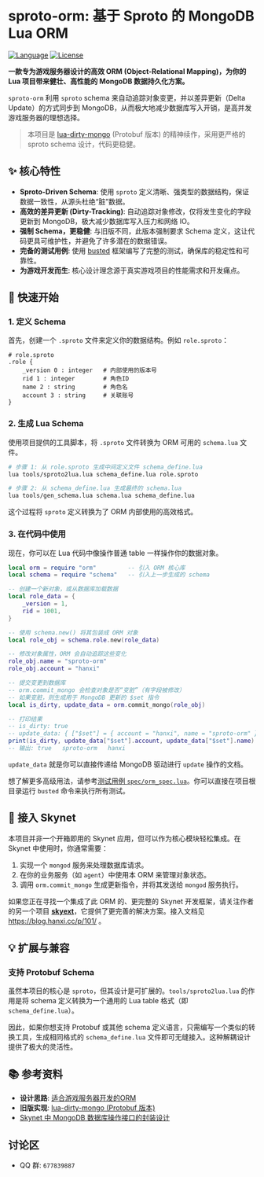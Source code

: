 # sproto-orm: 基于 Sproto 的 MongoDB Lua ORM

[![Language](https://img.shields.io/badge/language-Lua-blue.svg)](https://www.lua.org/)
[![License](https://img.shields.io/badge/license-MIT-green.svg)](https://opensource.org/licenses/MIT)

**一款专为游戏服务器设计的高效 ORM (Object-Relational Mapping)，为你的 Lua 项目带来健壮、高性能的 MongoDB 数据持久化方案。**

`sproto-orm` 利用 `sproto` schema 来自动追踪对象变更，并以差异更新（Delta Update）的方式同步到 MongoDB，从而极大地减少数据库写入开销，是高并发游戏服务器的理想选择。

> 本项目是 [lua-dirty-mongo](https://github.com/hanxi/lua-dirty-mongo) (Protobuf 版本) 的精神续作，采用更严格的 sproto schema 设计，代码更稳健。

## ✨ 核心特性

- **Sproto-Driven Schema**: 使用 `sproto` 定义清晰、强类型的数据结构，保证数据一致性，从源头杜绝“脏”数据。
- **高效的差异更新 (Dirty-Tracking)**: 自动追踪对象修改，仅将发生变化的字段更新到 MongoDB，极大减少数据库写入压力和网络 IO。
- **强制 Schema，更稳健**: 与旧版不同，此版本强制要求 Schema 定义，这让代码更具可维护性，并避免了许多潜在的数据错误。
- **完备的测试用例**: 使用 [busted](https://github.com/lunarmodules/busted) 框架编写了完整的测试，确保库的稳定性和可靠性。
- **为游戏开发而生**: 核心设计理念源于真实游戏项目的性能需求和开发痛点。

## 🚀 快速开始

### 1. 定义 Schema

首先，创建一个 `.sproto` 文件来定义你的数据结构。例如 `role.sproto`：

```sproto
# role.sproto
.role {
    _version 0 : integer   # 内部使用的版本号
    rid 1 : integer        # 角色ID
    name 2 : string        # 角色名
    account 3 : string     # 关联账号
}
```

### 2. 生成 Lua Schema

使用项目提供的工具脚本，将 `.sproto` 文件转换为 ORM 可用的 `schema.lua` 文件。

```bash
# 步骤 1: 从 role.sproto 生成中间定义文件 schema_define.lua
lua tools/sproto2lua.lua schema_define.lua role.sproto

# 步骤 2: 从 schema_define.lua 生成最终的 schema.lua
lua tools/gen_schema.lua schema.lua schema_define.lua
```

这个过程将 `sproto` 定义转换为了 ORM 内部使用的高效格式。

### 3. 在代码中使用

现在，你可以在 Lua 代码中像操作普通 table 一样操作你的数据对象。

```lua
local orm = require "orm"         -- 引入 ORM 核心库
local schema = require "schema"   -- 引入上一步生成的 schema

-- 创建一个新对象，或从数据库加载数据
local role_data = {
    _version = 1,
    rid = 1001,
}

-- 使用 schema.new() 将其包装成 ORM 对象
local role_obj = schema.role.new(role_data)

-- 修改对象属性，ORM 会自动追踪这些变化
role_obj.name = "sproto-orm"
role_obj.account = "hanxi"

-- 提交变更到数据库
-- orm.commit_mongo 会检查对象是否“变脏”（有字段被修改）
-- 如果变脏，则生成用于 MongoDB 更新的 $set 指令
local is_dirty, update_data = orm.commit_mongo(role_obj)

-- 打印结果
-- is_dirty: true
-- update_data: { ["$set"] = { account = "hanxi", name = "sproto-orm" } }
print(is_dirty, update_data["$set"].account, update_data["$set"].name)
-- 输出: true   sproto-orm   hanxi
```

`update_data` 就是你可以直接传递给 MongoDB 驱动进行 `update` 操作的文档。

想了解更多高级用法，请参考[测试用例 `spec/orm_spec.lua`](https://github.com/hanxi/sproto-orm/blob/master/spec/orm_spec.lua)。你可以直接在项目根目录运行 `busted` 命令来执行所有测试。

## 🔌 接入 Skynet

本项目并非一个开箱即用的 Skynet 应用，但可以作为核心模块轻松集成。在 Skynet 中使用时，你通常需要：

1. 实现一个 `mongod` 服务来处理数据库请求。
2. 在你的业务服务（如 `agent`）中使用本 ORM 来管理对象状态。
3. 调用 `orm.commit_mongo` 生成更新指令，并将其发送给 `mongod` 服务执行。

如果您正在寻找一个集成了此 ORM 的、更完整的 Skynet 开发框架，请关注作者的另一个项目 **[skyext](https://github.com/hanxi/skyext)**，它提供了更完善的解决方案。接入文档见 <https://blog.hanxi.cc/p/101/> 。

## 💡 扩展与兼容

### 支持 Protobuf Schema

虽然本项目的核心是 `sproto`，但其设计是可扩展的。`tools/sproto2lua.lua` 的作用是将 schema 定义转换为一个通用的 Lua table 格式（即 `schema_define.lua`）。

因此，如果你想支持 Protobuf 或其他 schema 定义语言，只需编写一个类似的转换工具，生成相同格式的 `schema_define.lua` 文件即可无缝接入。这种解耦设计提供了极大的灵活性。

## 📚 参考资料

- **设计思路**: [适合游戏服务器开发的ORM](https://blog.hanxi.cc/p/93/)
- **旧版实现**: [lua-dirty-mongo (Protobuf 版本)](https://github.com/hanxi/lua-dirty-mongo)
- [Skynet 中 MongoDB 数据库操作接口的封装设计](https://blog.hanxi.cc/p/101/)

## 讨论区

- QQ 群: `677839887`

